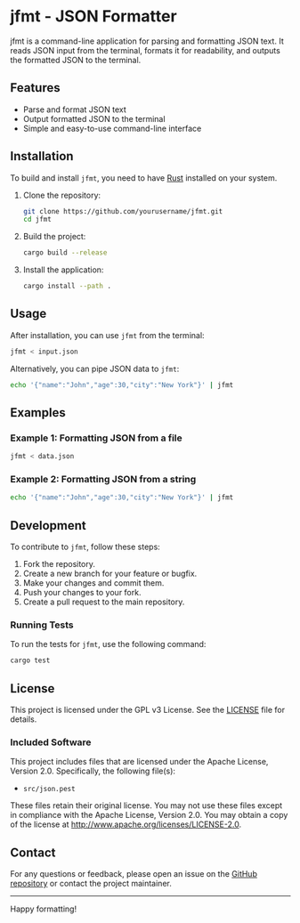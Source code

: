 # jfmt - JSON Formatter

jfmt is a command-line application for parsing and formatting JSON text. It reads JSON input from the terminal, formats it for readability, and outputs the formatted JSON to the terminal.

## Features

- Parse and format JSON text
- Output formatted JSON to the terminal
- Simple and easy-to-use command-line interface

## Installation

To build and install `jfmt`, you need to have [Rust](https://www.rust-lang.org/tools/install) installed on your system.

1. Clone the repository:
    ```sh
    git clone https://github.com/yourusername/jfmt.git
    cd jfmt
    ```

2. Build the project:
    ```sh
    cargo build --release
    ```

3. Install the application:
    ```sh
    cargo install --path .
    ```

## Usage

After installation, you can use `jfmt` from the terminal:

```sh
jfmt < input.json
```

Alternatively, you can pipe JSON data to `jfmt`:

```sh
echo '{"name":"John","age":30,"city":"New York"}' | jfmt
```

## Examples

### Example 1: Formatting JSON from a file

```sh
jfmt < data.json
```

### Example 2: Formatting JSON from a string

```sh
echo '{"name":"John","age":30,"city":"New York"}' | jfmt
```

## Development

To contribute to `jfmt`, follow these steps:

1. Fork the repository.
2. Create a new branch for your feature or bugfix.
3. Make your changes and commit them.
4. Push your changes to your fork.
5. Create a pull request to the main repository.

### Running Tests

To run the tests for `jfmt`, use the following command:

```sh
cargo test
```

## License

This project is licensed under the GPL v3 License. See the [LICENSE](LICENSE) file for details.

### Included Software

This project includes files that are licensed under the Apache License, Version 2.0. Specifically, the following file(s):

- `src/json.pest`

These files retain their original license. You may not use these files except in compliance with the Apache License, Version 2.0. You may obtain a copy of the license at http://www.apache.org/licenses/LICENSE-2.0.

## Contact

For any questions or feedback, please open an issue on the [GitHub repository](https://github.com/yourusername/jfmt) or contact the project maintainer.

---

Happy formatting!
